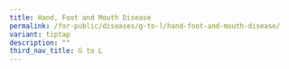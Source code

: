 ```yaml
---
title: Hand, Foot and Mouth Disease
permalink: /for-public/diseases/g-to-l/hand-foot-and-mouth-disease/
variant: tiptap
description: ""
third_nav_title: G to L
---
```

